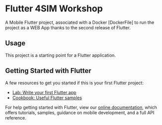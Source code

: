 # Flutter 4SIM Workshop

A Mobile Flutter project, associated with a Docker [DockerFile] to run the project as a WEB App thanks to the second release of Flutter.

## Usage

This project is a starting point for a Flutter application.

## Getting Started with Flutter

A few resources to get you started if this is your first Flutter project:

- [Lab: Write your first Flutter app](https://flutter.dev/docs/get-started/codelab)
- [Cookbook: Useful Flutter samples](https://flutter.dev/docs/cookbook)

For help getting started with Flutter, view our
[online documentation](https://flutter.dev/docs), which offers tutorials,
samples, guidance on mobile development, and a full API reference.
